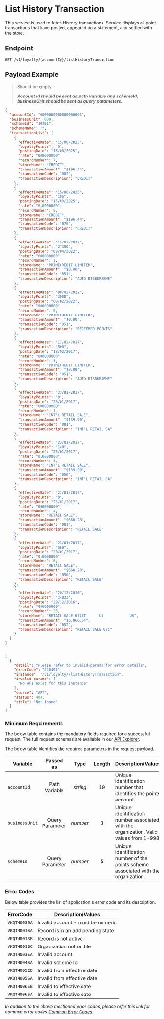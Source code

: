 # List History Transaction

This service is used to fetch History transactions. Service displays all point transactions that have posted, appeared on a statement, and settled with the store.

## Endpoint

`GET /v1/loyalty/{accountId}/listHistoryTransaction`

## Payload Example

<!--
type: tab
titles: Request, Response, Error
-->

>Should be empty. 
>
>***Account id should be sent as path variable and schemeId, businessUnit should be sent as query parameters.***

<!--
type: tab
-->

```json
{
  "accountId": "0000000000000000001",
  "businessUnit": 600,
  "schemeId": "10101",
  "schemeName": "",
  "transactionList": [
    {
      "effectiveDate": "15/08/2025",
      "loyaltyPoints": "0",
      "postingDate": "15/08/2025",
      "rate": "000000000",
      "recordNumber": 7,
      "storeName": "CREDIT",
      "transactionAmount": "$196.44",
      "transactionCode": "002",
      "transactionDescription": "CREDIT"
    },
    {
      "effectiveDate": "15/08/2025",
      "loyaltyPoints": "196",
      "postingDate": "15/08/2025",
      "rate": "010000000",
      "recordNumber": 9,
      "storeName": "CREDIT",
      "transactionAmount": "$196.44",
      "transactionCode": "070",
      "transactionDescription": "CREDIT"
    },
    {
      "effectiveDate": "15/03/2022",
      "loyaltyPoints": "27300",
      "postingDate": "09/04/2022",
      "rate": "000000000",
      "recordNumber": 1,
      "storeName": "PRIMECREDIT LIMITED",
      "transactionAmount": "$0.00",
      "transactionCode": "051",
      "transactionDescription": "AUTO DISBURSEME"
    },
    {
      "effectiveDate": "08/02/2022",
      "loyaltyPoints": "3000",
      "postingDate": "08/02/2022",
      "rate": "000000000",
      "recordNumber": 0,
      "storeName": "PRIMECREDIT LIMITED",
      "transactionAmount": "$0.00",
      "transactionCode": "051",
      "transactionDescription": "REDEEMED POINTS"
    },
    {
      "effectiveDate": "17/02/2017",
      "loyaltyPoints": "800",
      "postingDate": "18/02/2017",
      "rate": "000000000",
      "recordNumber": 1,
      "storeName": "PRIMECREDIT LIMITED",
      "transactionAmount": "$0.00",
      "transactionCode": "051",
      "transactionDescription": "AUTO DISBURSEME"
    },
    {
      "effectiveDate": "23/01/2017",
      "loyaltyPoints": "0",
      "postingDate": "23/01/2017",
      "rate": "000000000",
      "recordNumber": 1,
      "storeName": "INT'L RETAIL SALE",
      "transactionAmount": "$139.90",
      "transactionCode": "001",
      "transactionDescription": "INT'L RETAIL SA"
    },
    {
      "effectiveDate": "23/01/2017",
      "loyaltyPoints": "140",
      "postingDate": "23/01/2017",
      "rate": "010000000",
      "recordNumber": 3,
      "storeName": "INT'L RETAIL SALE",
      "transactionAmount": "$139.90",
      "transactionCode": "050",
      "transactionDescription": "INT'L RETAIL SA"
    },
    {
      "effectiveDate": "23/01/2017",
      "loyaltyPoints": "0",
      "postingDate": "23/01/2017",
      "rate": "000000000",
      "recordNumber": 4,
      "storeName": "RETAIL SALE",
      "transactionAmount": "$660.28",
      "transactionCode": "001",
      "transactionDescription": "RETAIL SALE"
    },
    {
      "effectiveDate": "23/01/2017",
      "loyaltyPoints": "660",
      "postingDate": "23/01/2017",
      "rate": "010000000",
      "recordNumber": 6,
      "storeName": "RETAIL SALE",
      "transactionAmount": "$660.28",
      "transactionCode": "050",
      "transactionDescription": "RETAIL SALE"
    },
    {
      "effectiveDate": "20/12/2016",
      "loyaltyPoints": "34833",
      "postingDate": "29/12/2016",
      "rate": "000000000",
      "recordNumber": 25,
      "storeName": "RETAIL SALE 071ST      US            US",
      "transactionAmount": "$6,966.64",
      "transactionCode": "052",
      "transactionDescription": "RETAIL SALE 071"
    }
  ]
}
```

<!--
type: tab
-->

```json

[
  {
    "detail": "Please refer to invalid-params for error details",
    "errorCode": "240401",
    "instance": "/v1/loyalty//listHistoryTransaction",
    "invalid-params": [
      "No API exist for this instance"
    ],
    "source": "APT",
    "status": 404,
    "title": "Not found"
  }
]

```

<!-- type: tab-end -->

### Minimum Requirements

The below table contains the mandatory fields required for a successful request. The full request schemas are available in our [API Explorer](../api/?type=get&path=/v1/loyalty/{accountId}/listHistoryTransaction).

The below table identifies the required parameters in the request payload.

| Variable | Passed as | Type | Length | Description/Values |
| -------- | :-------: | :--: | :------------: | ------------------ |
| `accountId` | Path Variable | *string* | 19 | Unique identification number that identifies the points account. | 
| `businessUnit` | Query Parameter | *number* | 3 | Unique identification number associated with the organization. Valid values from 1-998. | 
| `schemeId` | Query Parameter | *number* | 5 | Unique identification number of the points scheme associated with the organization. | 

### Error Codes

Below table provides the list of application's error code and its description.

| ErrorCode |  Description/Values |
| --------  | ------------------ |
| `VKQT4003SA` | Invalid account - must be numeric |
| `VKQT4001SA` | Record is in an add pending state |
| `VKQT4001SB` | Record is not active |     
| `VKQT4001SC` | Organization not on file |   
| `VKQT4003EA` | Invalid account |       
| `VKQT4004SA` | Invalid scheme Id |             
| `VKQT4005EB` | Invalid from effective date |   
| `VKQT4005SA` | Invalid from effective date |    
| `VKQT4006EB` | Invalid to effective date |        
| `VKQT4006SA` | Invalid to effective date |

*In addition to the above mentioned error codes, please refer this link for common error codes [Common Error Codes](?path=docs/Common_Error_Code.md).*